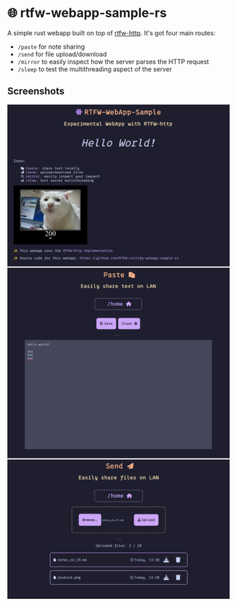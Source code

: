 # 🌐 rtfw-webapp-sample-rs

A simple rust webapp built on top of [rtfw-http](https://github.com/RTFW-rs/rtfw-http-rs).
It's got four main routes:
- `/paste` for note sharing
- `/send` for file upload/download
- `/mirror` to easily inspect how the server parses the HTTP request
- `/sleep` to test the multithreading aspect of the server

##  Screenshots

![Home page](./docs/index.png)
![Paste page](./docs/paste.png)
![Send page](./docs/send.png)
